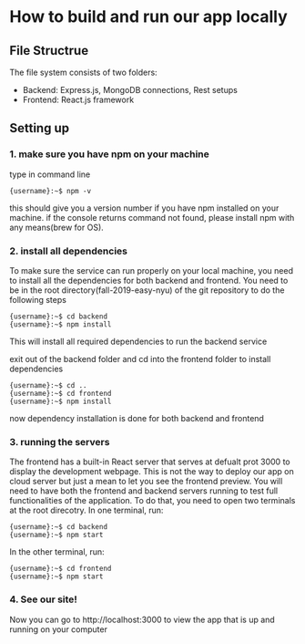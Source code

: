 # How to build and run our app locally
## File Structrue
The file system consists of two folders:
- Backend: Express.js, MongoDB connections, Rest setups
- Frontend: React.js framework
## Setting up
### 1. make sure you have npm on your machine
type in command line 
```console
{username}:~$ npm -v
```
this should give you a version number if you have npm installed on your machine.
if the console returns command not found, please install npm with any means(brew for OS).
### 2. install all dependencies
To make sure the service can run properly on your local machine, you need to install all the dependencies for both backend and frontend. You need to be in the root directory(fall-2019-easy-nyu) of the git repository to do the following steps
```console
{username}:~$ cd backend
{username}:~$ npm install
```
This will install all required dependencies to run the backend service

exit out of the backend folder and cd into the frontend folder to install dependencies 
```console
{username}:~$ cd ..
{username}:~$ cd frontend
{username}:~$ npm install
```
now dependency installation is done for both backend and frontend
### 3. running the servers
The frontend has a built-in React server that serves at defualt prot 3000 to display the development webpage. This is not the way to deploy our app on cloud server but just a mean to let you see the frontend preview.
You will need to have both the frontend and backend servers running to test full functionalities of the application.
To do that, you need to open two terminals at the root direcotry.
In one terminal, run:
```console
{username}:~$ cd backend
{username}:~$ npm start
```
In the other terminal, run:
```console
{username}:~$ cd frontend
{username}:~$ npm start
```
### 4. See our site!
Now you can go to http://localhost:3000 to view the app that is up and running on your computer
